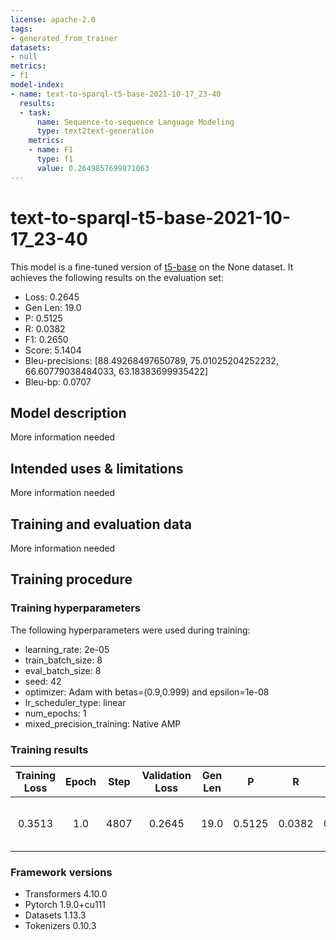 ```yaml
---
license: apache-2.0
tags:
- generated_from_trainer
datasets:
- null
metrics:
- f1
model-index:
- name: text-to-sparql-t5-base-2021-10-17_23-40
  results:
  - task:
      name: Sequence-to-sequence Language Modeling
      type: text2text-generation
    metrics:
    - name: F1
      type: f1
      value: 0.2649857699871063
---
```


<!-- This model card has been generated automatically according to the information the Trainer had access to. You
should probably proofread and complete it, then remove this comment. -->

# text-to-sparql-t5-base-2021-10-17_23-40

This model is a fine-tuned version of [t5-base](https://huggingface.co/t5-base) on the None dataset.
It achieves the following results on the evaluation set:
- Loss: 0.2645
- Gen Len: 19.0
- P: 0.5125
- R: 0.0382
- F1: 0.2650
- Score: 5.1404
- Bleu-precisions: [88.49268497650789, 75.01025204252232, 66.60779038484033, 63.18383699935422]
- Bleu-bp: 0.0707

## Model description

More information needed

## Intended uses & limitations

More information needed

## Training and evaluation data

More information needed

## Training procedure

### Training hyperparameters

The following hyperparameters were used during training:
- learning_rate: 2e-05
- train_batch_size: 8
- eval_batch_size: 8
- seed: 42
- optimizer: Adam with betas=(0.9,0.999) and epsilon=1e-08
- lr_scheduler_type: linear
- num_epochs: 1
- mixed_precision_training: Native AMP

### Training results

| Training Loss | Epoch | Step | Validation Loss | Gen Len | P      | R      | F1     | Score  | Bleu-precisions                                                              | Bleu-bp |
|:-------------:|:-----:|:----:|:---------------:|:-------:|:------:|:------:|:------:|:------:|:----------------------------------------------------------------------------:|:-------:|
| 0.3513        | 1.0   | 4807 | 0.2645          | 19.0    | 0.5125 | 0.0382 | 0.2650 | 5.1404 | [88.49268497650789, 75.01025204252232, 66.60779038484033, 63.18383699935422] | 0.0707  |


### Framework versions

- Transformers 4.10.0
- Pytorch 1.9.0+cu111
- Datasets 1.13.3
- Tokenizers 0.10.3
